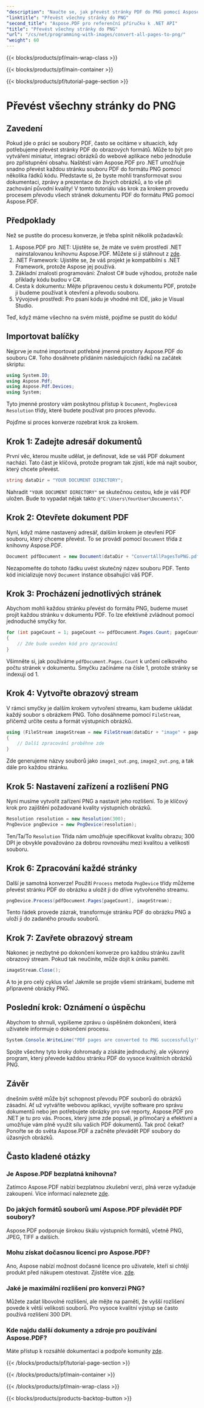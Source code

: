 ```yaml
---
"description": "Naučte se, jak převést stránky PDF do PNG pomocí Aspose.PDF pro .NET s tímto podrobným návodem. Ideální pro vývojáře a nadšence."
"linktitle": "Převést všechny stránky do PNG"
"second_title": "Aspose.PDF pro referenční příručku k .NET API"
"title": "Převést všechny stránky do PNG"
"url": "/cs/net/programming-with-images/convert-all-pages-to-png/"
"weight": 60
---
```


{{< blocks/products/pf/main-wrap-class >}}

{{< blocks/products/pf/main-container >}}

{{< blocks/products/pf/tutorial-page-section >}}

# Převést všechny stránky do PNG

## Zavedení

Pokud jde o práci se soubory PDF, často se ocitáme v situacích, kdy potřebujeme převést stránky PDF do obrazových formátů. Může to být pro vytváření miniatur, integraci obrázků do webové aplikace nebo jednoduše pro zpřístupnění obsahu. Naštěstí vám Aspose.PDF pro .NET umožňuje snadno převést každou stránku souboru PDF do formátu PNG pomocí několika řádků kódu. Představte si, že byste mohli transformovat svou dokumentaci, zprávy a prezentace do živých obrázků, a to vše při zachování původní kvality! V tomto tutoriálu vás krok za krokem provedu procesem převodu všech stránek dokumentu PDF do formátu PNG pomocí Aspose.PDF. 

## Předpoklady

Než se pustíte do procesu konverze, je třeba splnit několik požadavků:

1. Aspose.PDF pro .NET: Ujistěte se, že máte ve svém prostředí .NET nainstalovanou knihovnu Aspose.PDF. Můžete si ji stáhnout z [zde](https://releases.aspose.com/pdf/net/).
2. .NET Framework: Ujistěte se, že váš projekt je kompatibilní s .NET Framework, protože Aspose jej používá.
3. Základní znalosti programování: Znalost C# bude výhodou, protože naše příklady kódu budou v C#.
4. Cesta k dokumentu: Mějte připravenou cestu k dokumentu PDF, protože ji budeme používat k otevření a převodu souboru.
5. Vývojové prostředí: Pro psaní kódu je vhodné mít IDE, jako je Visual Studio. 

Teď, když máme všechno na svém místě, pojďme se pustit do kódu!

## Importovat balíčky

Nejprve je nutné importovat potřebné jmenné prostory Aspose.PDF do souboru C#. Toho dosáhnete přidáním následujících řádků na začátek skriptu:

```csharp
using System.IO;
using Aspose.Pdf;
using Aspose.Pdf.Devices;
using System;
```

Tyto jmenné prostory vám poskytnou přístup k `Document`, `PngDevice`a `Resolution` třídy, které budete používat pro proces převodu.

Pojďme si proces konverze rozebrat krok za krokem.

## Krok 1: Zadejte adresář dokumentů

První věc, kterou musíte udělat, je definovat, kde se váš PDF dokument nachází. Tato část je klíčová, protože program tak zjistí, kde má najít soubor, který chcete převést.

```csharp
string dataDir = "YOUR DOCUMENT DIRECTORY";
```

Nahradit `"YOUR DOCUMENT DIRECTORY"` se skutečnou cestou, kde je váš PDF uložen. Bude to vypadat nějak takto `@"C:\Users\YourUser\Documents\"`.

## Krok 2: Otevřete dokument PDF

Nyní, když máme nastavený adresář, dalším krokem je otevření PDF souboru, který chceme převést. To se provádí pomocí `Document` třída z knihovny Aspose.PDF.

```csharp
Document pdfDocument = new Document(dataDir + "ConvertAllPagesToPNG.pdf");
```

Nezapomeňte do tohoto řádku uvést skutečný název souboru PDF. Tento kód inicializuje nový `Document` instance obsahující váš PDF.

## Krok 3: Procházení jednotlivých stránek

Abychom mohli každou stránku převést do formátu PNG, budeme muset projít každou stránku v dokumentu PDF. To lze efektivně zvládnout pomocí jednoduché smyčky for.

```csharp
for (int pageCount = 1; pageCount <= pdfDocument.Pages.Count; pageCount++)
{
    // Zde bude uveden kód pro zpracování
}
```

Všimněte si, jak používáme `pdfDocument.Pages.Count` k určení celkového počtu stránek v dokumentu. Smyčku začínáme na čísle 1, protože stránky se indexují od 1.

## Krok 4: Vytvořte obrazový stream

V rámci smyčky je dalším krokem vytvoření streamu, kam budeme ukládat každý soubor s obrázkem PNG. Toho dosáhneme pomocí `FileStream`, přičemž určíte cestu a formát výstupních obrázků.

```csharp
using (FileStream imageStream = new FileStream(dataDir + "image" + pageCount + "_out.png", FileMode.Create))
{
    // Další zpracování proběhne zde
}
```

Zde generujeme názvy souborů jako `image1_out.png`, `image2_out.png`, a tak dále pro každou stránku.

## Krok 5: Nastavení zařízení a rozlišení PNG

Nyní musíme vytvořit zařízení PNG a nastavit jeho rozlišení. To je klíčový krok pro zajištění požadované kvality výstupních obrázků.

```csharp
Resolution resolution = new Resolution(300);
PngDevice pngDevice = new PngDevice(resolution);
```

Ten/Ta/To `Resolution` Třída nám umožňuje specifikovat kvalitu obrazu; 300 DPI je obvykle považováno za dobrou rovnováhu mezi kvalitou a velikostí souboru.

## Krok 6: Zpracování každé stránky

Další je samotná konverze! Použití `Process` metoda `PngDevice` třídy můžeme převést stránku PDF do obrázku a uložit ji do dříve vytvořeného streamu.

```csharp
pngDevice.Process(pdfDocument.Pages[pageCount], imageStream);
```

Tento řádek provede zázrak, transformuje stránku PDF do obrázku PNG a uloží ji do zadaného proudu souborů.

## Krok 7: Zavřete obrazový stream

Nakonec je nezbytné po dokončení konverze pro každou stránku zavřít obrazový stream. Pokud tak neučiníte, může dojít k úniku paměti.

```csharp
imageStream.Close();
```

A to je pro celý cyklus vše! Jakmile se projde všemi stránkami, budeme mít připravené obrázky PNG.

## Poslední krok: Oznámení o úspěchu

Abychom to shrnuli, vypíšeme zprávu o úspěšném dokončení, která uživatele informuje o dokončení procesu.

```csharp
System.Console.WriteLine("PDF pages are converted to PNG successfully!");
```

Spojte všechny tyto kroky dohromady a získáte jednoduchý, ale výkonný program, který převede každou stránku PDF do vysoce kvalitních obrázků PNG.

## Závěr

dnešním světě může být schopnost převodu PDF souborů do obrázků zásadní. Ať už vytváříte webovou aplikaci, vyvíjíte software pro správu dokumentů nebo jen potřebujete obrázky pro své reporty, Aspose.PDF pro .NET je tu pro vás. Proces, který jsme zde popsali, je přímočarý a efektivní a umožňuje vám plně využít sílu vašich PDF dokumentů. Tak proč čekat? Ponořte se do světa Aspose.PDF a začněte převádět PDF soubory do úžasných obrázků.

## Často kladené otázky

### Je Aspose.PDF bezplatná knihovna?
Zatímco Aspose.PDF nabízí bezplatnou zkušební verzi, plná verze vyžaduje zakoupení. Více informací naleznete [zde](https://purchase.aspose.com/buy).

### Do jakých formátů souborů umí Aspose.PDF převádět PDF soubory?
Aspose.PDF podporuje širokou škálu výstupních formátů, včetně PNG, JPEG, TIFF a dalších.

### Mohu získat dočasnou licenci pro Aspose.PDF?
Ano, Aspose nabízí možnost dočasné licence pro uživatele, kteří si chtějí produkt před nákupem otestovat. Zjistěte více. [zde](https://purchase.aspose.com/temporary-license/).

### Jaké je maximální rozlišení pro konverzi PNG?
Můžete zadat libovolné rozlišení, ale mějte na paměti, že vyšší rozlišení povede k větší velikosti souborů. Pro vysoce kvalitní výstup se často používá rozlišení 300 DPI.

### Kde najdu další dokumenty a zdroje pro používání Aspose.PDF?
Máte přístup k rozsáhlé dokumentaci a podpoře komunity [zde](https://reference.aspose.com/pdf/net/).

{{< /blocks/products/pf/tutorial-page-section >}}

{{< /blocks/products/pf/main-container >}}

{{< /blocks/products/pf/main-wrap-class >}}

{{< blocks/products/products-backtop-button >}}
